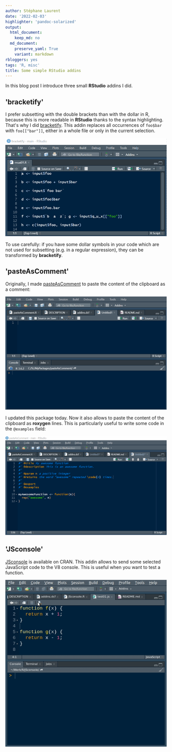 ```yaml
---
author: Stéphane Laurent
date: '2022-02-03'
highlighter: 'pandoc-solarized'
output:
  html_document:
    keep_md: no
  md_document:
    preserve_yaml: True
    variant: markdown
rbloggers: yes
tags: 'R, misc'
title: Some simple RStudio addins
---
```


In this blog post I introduce three small **RStudio** addins I did.

'bracketify'
------------

I prefer subsetting with the double brackets than with the dollar in R,
because this is more readable in **RStudio** thanks to the syntax
highlighting. That's why I did
[bracketify](https://github.com/stla/bracketify). This addin replaces
all occurrences of `foo$bar` with `foo[["bar"]]`, either in a whole file
or only in the current selection.

![](https://raw.githubusercontent.com/stla/bracketify/main/inst/screenshots/bracketify.gif)

To use carefully: if you have some dollar symbols in your code which are
not used for subsetting (e.g. in a regular expression), they can be
transformed by **bracketify**.

'pasteAsComment'
----------------

Originally, I made
[pasteAsComment](https://github.com/stla/pasteAsComment) to paste the
content of the clipboard as a comment:

![](https://raw.githubusercontent.com/stla/pasteAsComment/main/inst/screenshots/pasteAsComment.gif)

I updated this package today. Now it also allows to paste the content of
the clipboard as **roxygen** lines. This is particularly useful to write
some code in the `@examples` field:

![](https://raw.githubusercontent.com/stla/pasteAsComment/main/inst/screenshots/pasteAsRoxygen.gif)

'JSconsole'
-----------

[JSconsole](https://github.com/stla/JSconsole) is available on CRAN.
This addin allows to send some selected JavaScript code to the V8
console. This is useful when you want to test a function.

![](https://raw.githubusercontent.com/stla/JSconsole/master/inst/screenshots/JSconsole.gif)
